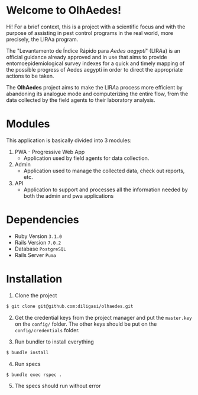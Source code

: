 # Welcome to OlhAedes!

Hi! For a brief context, this is a project with a scientific focus and with the purpose of assisting in pest control programs in the real world, more precisely, the LIRAa program.

The "Levantamento de Índice Rápido para *Aedes aegypti*" (LIR*A*a) is an official guidance already approved and in use that aims to provide entomoepidemiological survey indexes for a quick and timely mapping of the possible progress of Aedes aegypti in order to direct the appropriate actions to be taken.

The **OlhAedes** project aims to make the LIR*A*a process more efficient by abandoning its analogue mode and computerizing the entire flow, from the data collected by the field agents to their laboratory analysis.

# Modules

This application is basically divided into 3 modules:

1. PWA - Progressive Web App
    - Application used by field agents for data collection.
2. Admin
    - Application used to manage the collected data, check out reports, etc.
3. API
    - Application to support and processes all the information needed by both the admin and pwa  applications

# Dependencies

- Ruby Version  `3.1.0`
- Rails Version  `7.0.2`
- Database  `PostgreSQL`
- Rails Server  `Puma`

# Installation

1. Clone the project
```bash
$ git clone git@github.com:diligasi/olhaedes.git
```

2. Get the credential keys from the project manager and put the `master.key` on the `config/` folder. The other keys should be put on the `config/credentials` folder.

3. Run bundler to install everything
```bash
$ bundle install
```

4. Run specs
```bash
$ bundle exec rspec .
```

5. The specs should run without error
